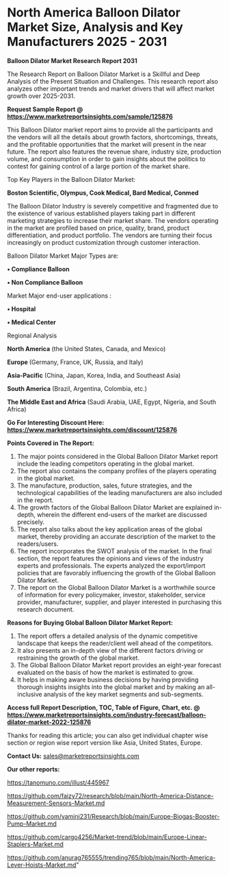 # North America Balloon Dilator Market Size, Analysis and Key Manufacturers 2025 - 2031

<strong>Balloon Dilator Market Research Report 2031</strong>

The Research Report on Balloon Dilator Market is a Skillful and Deep Analysis of the Present Situation and Challenges. This research report also analyzes other important trends and market drivers that will affect market growth over 2025-2031.

<strong>Request Sample Report @ <a href=https://www.marketreportsinsights.com/sample/125876>https://www.marketreportsinsights.com/sample/125876</a></strong>

This Balloon Dilator market report aims to provide all the participants and the vendors will all the details about growth factors, shortcomings, threats, and the profitable opportunities that the market will present in the near future. The report also features the revenue share, industry size, production volume, and consumption in order to gain insights about the politics to contest for gaining control of a large portion of the market share.

Top Key Players in the Balloon Dilator Market:

<strong>Boston Scientific, Olympus, Cook Medical, Bard Medical, Conmed</strong>

The Balloon Dilator Industry is severely competitive and fragmented due to the existence of various established players taking part in different marketing strategies to increase their market share. The vendors operating in the market are profiled based on price, quality, brand, product differentiation, and product portfolio. The vendors are turning their focus increasingly on product customization through customer interaction.

Balloon Dilator Market Major Types are:

<strong>• Compliance Balloon

• Non Compliance Balloon</strong>

Market Major end-user applications :

<strong>• Hospital

• Medical Center</strong>

Regional Analysis

</u><strong><b>North America</b></strong> (the United States, Canada, and Mexico)

<strong><b>Europe </b></strong>(Germany, France, UK, Russia, and Italy)

<strong><b>Asia-Pacific</b></strong> (China, Japan, Korea, India, and Southeast Asia)

<strong><b>South America</b></strong> (Brazil, Argentina, Colombia, etc.)

<strong><b>The Middle East and Africa</b></strong> (Saudi Arabia, UAE, Egypt, Nigeria, and South Africa)

<strong>Go For Interesting Discount Here: <a href=https://www.marketreportsinsights.com/discount/125876>https://www.marketreportsinsights.com/discount/125876</a></strong>

<strong>Points Covered in The Report:</strong>
<ol>
  <li>The major points considered in the Global Balloon Dilator Market report include the leading competitors operating in the global market.</li>
  <li>The report also contains the company profiles of the players operating in the global market.</li>
  <li>The manufacture, production, sales, future strategies, and the technological capabilities of the leading manufacturers are also included in the report.</li>
  <li>The growth factors of the Global Balloon Dilator Market are explained in-depth, wherein the different end-users of the market are discussed precisely.</li>
  <li>The report also talks about the key application areas of the global market, thereby providing an accurate description of the market to the readers/users.</li>
  <li>The report incorporates the SWOT analysis of the market. In the final section, the report features the opinions and views of the industry experts and professionals. The experts analyzed the export/import policies that are favorably influencing the growth of the Global Balloon Dilator Market.</li>
  <li>The report on the Global Balloon Dilator Market is a worthwhile source of information for every policymaker, investor, stakeholder, service provider, manufacturer, supplier, and player interested in purchasing this research document.</li>
</ol>
<strong>Reasons for Buying Global Balloon Dilator Market Report:</strong>

<ol>
  <li>The report offers a detailed analysis of the dynamic competitive landscape that keeps the reader/client well ahead of the competitors.</li>
  <li>It also presents an in-depth view of the different factors driving or restraining the growth of the global market.</li>
  <li>The Global Balloon Dilator Market report provides an eight-year forecast evaluated on the basis of how the market is estimated to grow.</li>
  <li>It helps in making aware business decisions by having providing thorough insights insights into the global market and by making an all-inclusive analysis of the key market segments and sub-segments.</li>
</ol>
<strong>Access full Report Description, TOC, Table of Figure, Chart, etc. @ <a href=https://www.marketreportsinsights.com/industry-forecast/balloon-dilator-market-2022-125876>https://www.marketreportsinsights.com/industry-forecast/balloon-dilator-market-2022-125876</a></strong>


Thanks for reading this article; you can also get individual chapter wise section or region wise report version like Asia, United States, Europe.

<strong>Contact Us:</strong>
sales@marketreportsinsights.com

<strong>Our other reports:</strong>

<a href=https://tanomuno.com/illust/445967>https://tanomuno.com/illust/445967</a>

<a href=https://github.com/faizy72/research/blob/main/North-America-Distance-Measurement-Sensors-Market.md>https://github.com/faizy72/research/blob/main/North-America-Distance-Measurement-Sensors-Market.md</a>

<a href=https://github.com/yamini231/Research/blob/main/Europe-Biogas-Booster-Pump-Market.md>https://github.com/yamini231/Research/blob/main/Europe-Biogas-Booster-Pump-Market.md</a>

<a href=https://github.com/cargo4256/Market-trend/blob/main/Europe-Linear-Staplers-Market.md>https://github.com/cargo4256/Market-trend/blob/main/Europe-Linear-Staplers-Market.md</a>

<a href=https://github.com/anurag765555/trending765/blob/main/North-America-Lever-Hoists-Market.md>https://github.com/anurag765555/trending765/blob/main/North-America-Lever-Hoists-Market.md</a>"
